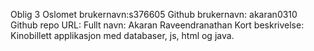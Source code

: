 Oblig 3
Oslomet brukernavn:s376605
Github brukernavn: akaran0310
Github repo URL: 
Fullt navn: Akaran Raveendranathan
Kort beskrivelse: Kinobillett applikasjon med databaser, js, html og java. 
